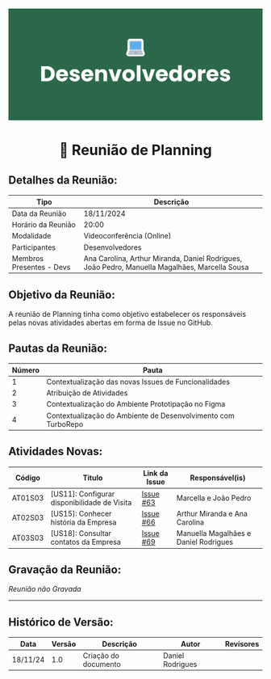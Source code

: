 #
![Banner Desenvolvedores](../../../../assets/BannerDesenvolvedores.png)

<div align="center">
<h1>🤝 Reunião de Planning </h1>
</div>

## Detalhes da Reunião:
| Tipo | Descrição                              |
|---- | --------------------------------------- |
| Data da Reunião | 18/11/2024 |
| Horário da Reunião | 20:00 |
| Modalidade | Videoconferência (Online) |
| Participantes | Desenvolvedores |
| Membros Presentes - Devs | Ana Carolina, Arthur Miranda, Daniel Rodrigues, João Pedro, Manuella Magalhães, Marcella Sousa |

## Objetivo da Reunião:
A reunião de Planning tinha como objetivo estabelecer os responsáveis pelas novas atividades abertas em forma de Issue no GitHub.

## Pautas da Reunião:

| Número | Pauta |
| --- | ------ |
| 1 | Contextualização das novas Issues de Funcionalidades | 
| 2 | Atribuição de Atividades |
| 3 | Contextualização do Ambiente Prototipação no Figma |
| 4 | Contextualização do Ambiente de Desenvolvimento com TurboRepo |

## Atividades Novas:

Código  | Titulo                                       | Link da Issue | Responsável(is)
------- | -------------------------------------------- | ------------- | --------------- 
AT01S03 | [US11]: Configurar disponibilidade de Visita | [Issue #63](https://github.com/mdsreq-fga-unb/2024.2-T03-CafeDoSitio/issues/63) | Marcella e João Pedro
AT02S03 | [US15]: Conhecer história da Empresa         | [Issue #66](https://github.com/mdsreq-fga-unb/2024.2-T03-CafeDoSitio/issues/66) | Arthur Miranda e Ana Carolina
AT03S03 | [US18]: Consultar contatos da Empresa        | [Issue #69](https://github.com/mdsreq-fga-unb/2024.2-T03-CafeDoSitio/issues/69) | Manuella Magalhães e Daniel Rodrigues

## Gravação da Reunião:
_Reunião não Gravada_

---
## Histórico de Versão: 
| Data | Versão | Descrição | Autor | Revisores |
|---- | ------ | --------- | ----- | --------- |
| 18/11/24 | 1.0 | Criação do documento | Daniel Rodrigues |  |